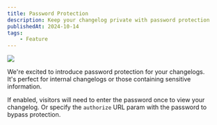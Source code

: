 ```yaml
---
title: Password Protection
description: Keep your changelog private with password protection
publishedAt: 2024-10-14
tags:
    - Feature
---
```


![](https://github.com/user-attachments/assets/e8b7214d-108d-44a5-aa4a-f9167df0dbc0)

We're excited to introduce password protection for your changelogs.  
It's perfect for internal changelogs or those containing sensitive information.

If enabled, visitors will need to enter the password once to view your changelog.
Or specify the `authorize` URL param with the password to bypass protection.